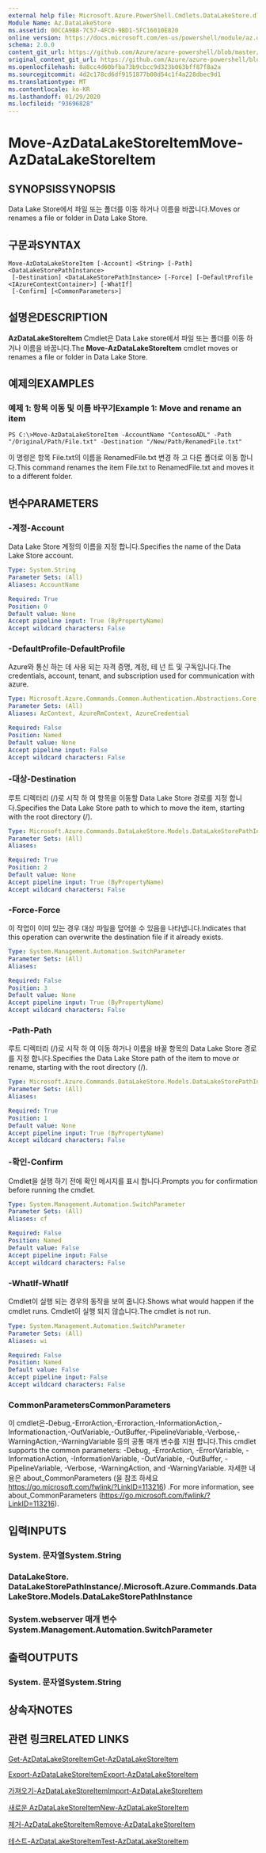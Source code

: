 ```yaml
---
external help file: Microsoft.Azure.PowerShell.Cmdlets.DataLakeStore.dll-Help.xml
Module Name: Az.DataLakeStore
ms.assetid: 00CCA9B8-7C57-4FC0-9BD1-5FC16010E820
online version: https://docs.microsoft.com/en-us/powershell/module/az.datalakestore/move-azdatalakestoreitem
schema: 2.0.0
content_git_url: https://github.com/Azure/azure-powershell/blob/master/src/DataLakeStore/DataLakeStore/help/Move-AzDataLakeStoreItem.md
original_content_git_url: https://github.com/Azure/azure-powershell/blob/master/src/DataLakeStore/DataLakeStore/help/Move-AzDataLakeStoreItem.md
ms.openlocfilehash: 8a8cc4d60bfba73b9cbcc9d323b063bff87f8a2a
ms.sourcegitcommit: 4d2c178cd6df9151877b08d54c1f4a228dbec9d1
ms.translationtype: MT
ms.contentlocale: ko-KR
ms.lasthandoff: 01/29/2020
ms.locfileid: "93696828"
---
```

# <span data-ttu-id="f88d8-101">Move-AzDataLakeStoreItem</span><span class="sxs-lookup"><span data-stu-id="f88d8-101">Move-AzDataLakeStoreItem</span></span>

## <span data-ttu-id="f88d8-102">SYNOPSIS</span><span class="sxs-lookup"><span data-stu-id="f88d8-102">SYNOPSIS</span></span>
<span data-ttu-id="f88d8-103">Data Lake Store에서 파일 또는 폴더를 이동 하거나 이름을 바꿉니다.</span><span class="sxs-lookup"><span data-stu-id="f88d8-103">Moves or renames a file or folder in Data Lake Store.</span></span>

## <span data-ttu-id="f88d8-104">구문과</span><span class="sxs-lookup"><span data-stu-id="f88d8-104">SYNTAX</span></span>

```
Move-AzDataLakeStoreItem [-Account] <String> [-Path] <DataLakeStorePathInstance>
 [-Destination] <DataLakeStorePathInstance> [-Force] [-DefaultProfile <IAzureContextContainer>] [-WhatIf]
 [-Confirm] [<CommonParameters>]
```

## <span data-ttu-id="f88d8-105">설명은</span><span class="sxs-lookup"><span data-stu-id="f88d8-105">DESCRIPTION</span></span>
<span data-ttu-id="f88d8-106">**AzDataLakeStoreItem** Cmdlet은 Data Lake store에서 파일 또는 폴더를 이동 하거나 이름을 바꿉니다.</span><span class="sxs-lookup"><span data-stu-id="f88d8-106">The **Move-AzDataLakeStoreItem** cmdlet moves or renames a file or folder in Data Lake Store.</span></span>

## <span data-ttu-id="f88d8-107">예제의</span><span class="sxs-lookup"><span data-stu-id="f88d8-107">EXAMPLES</span></span>

### <span data-ttu-id="f88d8-108">예제 1: 항목 이동 및 이름 바꾸기</span><span class="sxs-lookup"><span data-stu-id="f88d8-108">Example 1: Move and rename an item</span></span>
```
PS C:\>Move-AzDataLakeStoreItem -AccountName "ContosoADL" -Path "/Original/Path/File.txt" -Destination "/New/Path/RenamedFile.txt"
```

<span data-ttu-id="f88d8-109">이 명령은 항목 File.txt의 이름을 RenamedFile.txt 변경 하 고 다른 폴더로 이동 합니다.</span><span class="sxs-lookup"><span data-stu-id="f88d8-109">This command renames the item File.txt to RenamedFile.txt and moves it to a different folder.</span></span>

## <span data-ttu-id="f88d8-110">변수</span><span class="sxs-lookup"><span data-stu-id="f88d8-110">PARAMETERS</span></span>

### <span data-ttu-id="f88d8-111">-계정</span><span class="sxs-lookup"><span data-stu-id="f88d8-111">-Account</span></span>
<span data-ttu-id="f88d8-112">Data Lake Store 계정의 이름을 지정 합니다.</span><span class="sxs-lookup"><span data-stu-id="f88d8-112">Specifies the name of the Data Lake Store account.</span></span>

```yaml
Type: System.String
Parameter Sets: (All)
Aliases: AccountName

Required: True
Position: 0
Default value: None
Accept pipeline input: True (ByPropertyName)
Accept wildcard characters: False
```

### <span data-ttu-id="f88d8-113">-DefaultProfile</span><span class="sxs-lookup"><span data-stu-id="f88d8-113">-DefaultProfile</span></span>
<span data-ttu-id="f88d8-114">Azure와 통신 하는 데 사용 되는 자격 증명, 계정, 테 넌 트 및 구독입니다.</span><span class="sxs-lookup"><span data-stu-id="f88d8-114">The credentials, account, tenant, and subscription used for communication with azure.</span></span>

```yaml
Type: Microsoft.Azure.Commands.Common.Authentication.Abstractions.Core.IAzureContextContainer
Parameter Sets: (All)
Aliases: AzContext, AzureRmContext, AzureCredential

Required: False
Position: Named
Default value: None
Accept pipeline input: False
Accept wildcard characters: False
```

### <span data-ttu-id="f88d8-115">-대상</span><span class="sxs-lookup"><span data-stu-id="f88d8-115">-Destination</span></span>
<span data-ttu-id="f88d8-116">루트 디렉터리 (/)로 시작 하 여 항목을 이동할 Data Lake Store 경로를 지정 합니다.</span><span class="sxs-lookup"><span data-stu-id="f88d8-116">Specifies the Data Lake Store path to which to move the item, starting with the root directory (/).</span></span>

```yaml
Type: Microsoft.Azure.Commands.DataLakeStore.Models.DataLakeStorePathInstance
Parameter Sets: (All)
Aliases:

Required: True
Position: 2
Default value: None
Accept pipeline input: True (ByPropertyName)
Accept wildcard characters: False
```

### <span data-ttu-id="f88d8-117">-Force</span><span class="sxs-lookup"><span data-stu-id="f88d8-117">-Force</span></span>
<span data-ttu-id="f88d8-118">이 작업이 이미 있는 경우 대상 파일을 덮어쓸 수 있음을 나타냅니다.</span><span class="sxs-lookup"><span data-stu-id="f88d8-118">Indicates that this operation can overwrite the destination file if it already exists.</span></span>

```yaml
Type: System.Management.Automation.SwitchParameter
Parameter Sets: (All)
Aliases:

Required: False
Position: 3
Default value: None
Accept pipeline input: True (ByPropertyName)
Accept wildcard characters: False
```

### <span data-ttu-id="f88d8-119">-Path</span><span class="sxs-lookup"><span data-stu-id="f88d8-119">-Path</span></span>
<span data-ttu-id="f88d8-120">루트 디렉터리 (/)로 시작 하 여 이동 하거나 이름을 바꿀 항목의 Data Lake Store 경로를 지정 합니다.</span><span class="sxs-lookup"><span data-stu-id="f88d8-120">Specifies the Data Lake Store path of the item to move or rename, starting with the root directory (/).</span></span>

```yaml
Type: Microsoft.Azure.Commands.DataLakeStore.Models.DataLakeStorePathInstance
Parameter Sets: (All)
Aliases:

Required: True
Position: 1
Default value: None
Accept pipeline input: True (ByPropertyName)
Accept wildcard characters: False
```

### <span data-ttu-id="f88d8-121">-확인</span><span class="sxs-lookup"><span data-stu-id="f88d8-121">-Confirm</span></span>
<span data-ttu-id="f88d8-122">Cmdlet을 실행 하기 전에 확인 메시지를 표시 합니다.</span><span class="sxs-lookup"><span data-stu-id="f88d8-122">Prompts you for confirmation before running the cmdlet.</span></span>

```yaml
Type: System.Management.Automation.SwitchParameter
Parameter Sets: (All)
Aliases: cf

Required: False
Position: Named
Default value: False
Accept pipeline input: False
Accept wildcard characters: False
```

### <span data-ttu-id="f88d8-123">-WhatIf</span><span class="sxs-lookup"><span data-stu-id="f88d8-123">-WhatIf</span></span>
<span data-ttu-id="f88d8-124">Cmdlet이 실행 되는 경우의 동작을 보여 줍니다.</span><span class="sxs-lookup"><span data-stu-id="f88d8-124">Shows what would happen if the cmdlet runs.</span></span>
<span data-ttu-id="f88d8-125">Cmdlet이 실행 되지 않습니다.</span><span class="sxs-lookup"><span data-stu-id="f88d8-125">The cmdlet is not run.</span></span>

```yaml
Type: System.Management.Automation.SwitchParameter
Parameter Sets: (All)
Aliases: wi

Required: False
Position: Named
Default value: False
Accept pipeline input: False
Accept wildcard characters: False
```

### <span data-ttu-id="f88d8-126">CommonParameters</span><span class="sxs-lookup"><span data-stu-id="f88d8-126">CommonParameters</span></span>
<span data-ttu-id="f88d8-127">이 cmdlet은-Debug,-ErrorAction,-Erroraction,-InformationAction,-Informationaction,-OutVariable,-OutBuffer,-PipelineVariable,-Verbose,-WarningAction,-WarningVariable 등의 공통 매개 변수를 지원 합니다.</span><span class="sxs-lookup"><span data-stu-id="f88d8-127">This cmdlet supports the common parameters: -Debug, -ErrorAction, -ErrorVariable, -InformationAction, -InformationVariable, -OutVariable, -OutBuffer, -PipelineVariable, -Verbose, -WarningAction, and -WarningVariable.</span></span> <span data-ttu-id="f88d8-128">자세한 내용은 about_CommonParameters (을 참조 하세요 https://go.microsoft.com/fwlink/?LinkID=113216) .</span><span class="sxs-lookup"><span data-stu-id="f88d8-128">For more information, see about_CommonParameters (https://go.microsoft.com/fwlink/?LinkID=113216).</span></span>

## <span data-ttu-id="f88d8-129">입력</span><span class="sxs-lookup"><span data-stu-id="f88d8-129">INPUTS</span></span>

### <span data-ttu-id="f88d8-130">System. 문자열</span><span class="sxs-lookup"><span data-stu-id="f88d8-130">System.String</span></span>

### <span data-ttu-id="f88d8-131">DataLakeStore. DataLakeStorePathInstance/.</span><span class="sxs-lookup"><span data-stu-id="f88d8-131">Microsoft.Azure.Commands.DataLakeStore.Models.DataLakeStorePathInstance</span></span>

### <span data-ttu-id="f88d8-132">System.webserver 매개 변수</span><span class="sxs-lookup"><span data-stu-id="f88d8-132">System.Management.Automation.SwitchParameter</span></span>

## <span data-ttu-id="f88d8-133">출력</span><span class="sxs-lookup"><span data-stu-id="f88d8-133">OUTPUTS</span></span>

### <span data-ttu-id="f88d8-134">System. 문자열</span><span class="sxs-lookup"><span data-stu-id="f88d8-134">System.String</span></span>

## <span data-ttu-id="f88d8-135">상속자</span><span class="sxs-lookup"><span data-stu-id="f88d8-135">NOTES</span></span>

## <span data-ttu-id="f88d8-136">관련 링크</span><span class="sxs-lookup"><span data-stu-id="f88d8-136">RELATED LINKS</span></span>

[<span data-ttu-id="f88d8-137">Get-AzDataLakeStoreItem</span><span class="sxs-lookup"><span data-stu-id="f88d8-137">Get-AzDataLakeStoreItem</span></span>](./Get-AzDataLakeStoreItem.md)

[<span data-ttu-id="f88d8-138">Export-AzDataLakeStoreItem</span><span class="sxs-lookup"><span data-stu-id="f88d8-138">Export-AzDataLakeStoreItem</span></span>](./Export-AzDataLakeStoreItem.md)

[<span data-ttu-id="f88d8-139">가져오기-AzDataLakeStoreItem</span><span class="sxs-lookup"><span data-stu-id="f88d8-139">Import-AzDataLakeStoreItem</span></span>](./Import-AzDataLakeStoreItem.md)

[<span data-ttu-id="f88d8-140">새로운 AzDataLakeStoreItem</span><span class="sxs-lookup"><span data-stu-id="f88d8-140">New-AzDataLakeStoreItem</span></span>](./New-AzDataLakeStoreItem.md)

[<span data-ttu-id="f88d8-141">제거-AzDataLakeStoreItem</span><span class="sxs-lookup"><span data-stu-id="f88d8-141">Remove-AzDataLakeStoreItem</span></span>](./Remove-AzDataLakeStoreItem.md)

[<span data-ttu-id="f88d8-142">테스트-AzDataLakeStoreItem</span><span class="sxs-lookup"><span data-stu-id="f88d8-142">Test-AzDataLakeStoreItem</span></span>](./Test-AzDataLakeStoreItem.md)


